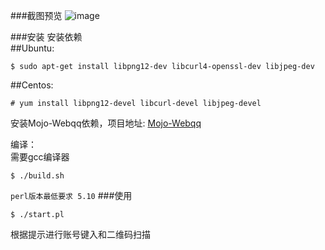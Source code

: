 ###截图预览
![image](https://github.com/ljkgpxs/QRobot/raw/master/screenshot/screenshot.png)

###安装
安装依赖<br />
##Ubuntu:
```
$ sudo apt-get install libpng12-dev libcurl4-openssl-dev libjpeg-dev
```

##Centos:
```
# yum install libpng12-devel libcurl-devel libjpeg-devel
```
安装Mojo-Webqq依赖，项目地址: [Mojo-Webqq](https://github.com/sjdy521/Mojo-Webqq)
<br />

编译：<br />
需要gcc编译器
```
$ ./build.sh
```

`perl版本最低要求 5.10`
###使用
```
$ ./start.pl
```
根据提示进行账号键入和二维码扫描


